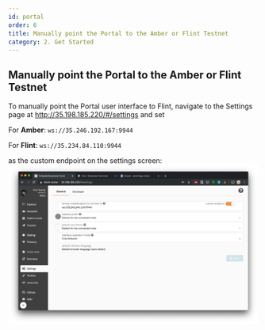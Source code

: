 ```yaml
---
id: portal
order: 6
title: Manually point the Portal to the Amber or Flint Testnet
category: 2. Get Started
---
```


## Manually point the Portal to the Amber or Flint Testnet

To manually point the Portal user interface to Flint, navigate to the Settings page at http://35.198.185.220/#/settings and set 

For **Amber**:
 `ws://35.246.192.167:9944` 

For **Flint**:
 `ws://35.234.84.110:9944` 

as the custom endpoint on the settings screen: ![](../../../src/images/chain/custom-endpoint.png)
